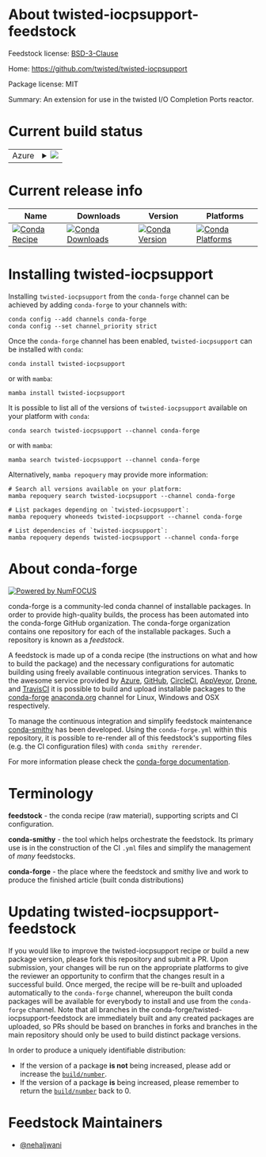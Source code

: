 About twisted-iocpsupport-feedstock
===================================

Feedstock license: [BSD-3-Clause](https://github.com/conda-forge/twisted-iocpsupport-feedstock/blob/main/LICENSE.txt)

Home: https://github.com/twisted/twisted-iocpsupport

Package license: MIT

Summary: An extension for use in the twisted I/O Completion Ports reactor.

Current build status
====================


<table>
    
  <tr>
    <td>Azure</td>
    <td>
      <details>
        <summary>
          <a href="https://dev.azure.com/conda-forge/feedstock-builds/_build/latest?definitionId=12099&branchName=main">
            <img src="https://dev.azure.com/conda-forge/feedstock-builds/_apis/build/status/twisted-iocpsupport-feedstock?branchName=main">
          </a>
        </summary>
        <table>
          <thead><tr><th>Variant</th><th>Status</th></tr></thead>
          <tbody><tr>
              <td>win_64_python3.10.____cpython</td>
              <td>
                <a href="https://dev.azure.com/conda-forge/feedstock-builds/_build/latest?definitionId=12099&branchName=main">
                  <img src="https://dev.azure.com/conda-forge/feedstock-builds/_apis/build/status/twisted-iocpsupport-feedstock?branchName=main&jobName=win&configuration=win%20win_64_python3.10.____cpython" alt="variant">
                </a>
              </td>
            </tr><tr>
              <td>win_64_python3.11.____cpython</td>
              <td>
                <a href="https://dev.azure.com/conda-forge/feedstock-builds/_build/latest?definitionId=12099&branchName=main">
                  <img src="https://dev.azure.com/conda-forge/feedstock-builds/_apis/build/status/twisted-iocpsupport-feedstock?branchName=main&jobName=win&configuration=win%20win_64_python3.11.____cpython" alt="variant">
                </a>
              </td>
            </tr><tr>
              <td>win_64_python3.12.____cpython</td>
              <td>
                <a href="https://dev.azure.com/conda-forge/feedstock-builds/_build/latest?definitionId=12099&branchName=main">
                  <img src="https://dev.azure.com/conda-forge/feedstock-builds/_apis/build/status/twisted-iocpsupport-feedstock?branchName=main&jobName=win&configuration=win%20win_64_python3.12.____cpython" alt="variant">
                </a>
              </td>
            </tr><tr>
              <td>win_64_python3.13.____cp313</td>
              <td>
                <a href="https://dev.azure.com/conda-forge/feedstock-builds/_build/latest?definitionId=12099&branchName=main">
                  <img src="https://dev.azure.com/conda-forge/feedstock-builds/_apis/build/status/twisted-iocpsupport-feedstock?branchName=main&jobName=win&configuration=win%20win_64_python3.13.____cp313" alt="variant">
                </a>
              </td>
            </tr><tr>
              <td>win_64_python3.14.____cp314</td>
              <td>
                <a href="https://dev.azure.com/conda-forge/feedstock-builds/_build/latest?definitionId=12099&branchName=main">
                  <img src="https://dev.azure.com/conda-forge/feedstock-builds/_apis/build/status/twisted-iocpsupport-feedstock?branchName=main&jobName=win&configuration=win%20win_64_python3.14.____cp314" alt="variant">
                </a>
              </td>
            </tr>
          </tbody>
        </table>
      </details>
    </td>
  </tr>
</table>

Current release info
====================

| Name | Downloads | Version | Platforms |
| --- | --- | --- | --- |
| [![Conda Recipe](https://img.shields.io/badge/recipe-twisted--iocpsupport-green.svg)](https://anaconda.org/conda-forge/twisted-iocpsupport) | [![Conda Downloads](https://img.shields.io/conda/dn/conda-forge/twisted-iocpsupport.svg)](https://anaconda.org/conda-forge/twisted-iocpsupport) | [![Conda Version](https://img.shields.io/conda/vn/conda-forge/twisted-iocpsupport.svg)](https://anaconda.org/conda-forge/twisted-iocpsupport) | [![Conda Platforms](https://img.shields.io/conda/pn/conda-forge/twisted-iocpsupport.svg)](https://anaconda.org/conda-forge/twisted-iocpsupport) |

Installing twisted-iocpsupport
==============================

Installing `twisted-iocpsupport` from the `conda-forge` channel can be achieved by adding `conda-forge` to your channels with:

```
conda config --add channels conda-forge
conda config --set channel_priority strict
```

Once the `conda-forge` channel has been enabled, `twisted-iocpsupport` can be installed with `conda`:

```
conda install twisted-iocpsupport
```

or with `mamba`:

```
mamba install twisted-iocpsupport
```

It is possible to list all of the versions of `twisted-iocpsupport` available on your platform with `conda`:

```
conda search twisted-iocpsupport --channel conda-forge
```

or with `mamba`:

```
mamba search twisted-iocpsupport --channel conda-forge
```

Alternatively, `mamba repoquery` may provide more information:

```
# Search all versions available on your platform:
mamba repoquery search twisted-iocpsupport --channel conda-forge

# List packages depending on `twisted-iocpsupport`:
mamba repoquery whoneeds twisted-iocpsupport --channel conda-forge

# List dependencies of `twisted-iocpsupport`:
mamba repoquery depends twisted-iocpsupport --channel conda-forge
```


About conda-forge
=================

[![Powered by
NumFOCUS](https://img.shields.io/badge/powered%20by-NumFOCUS-orange.svg?style=flat&colorA=E1523D&colorB=007D8A)](https://numfocus.org)

conda-forge is a community-led conda channel of installable packages.
In order to provide high-quality builds, the process has been automated into the
conda-forge GitHub organization. The conda-forge organization contains one repository
for each of the installable packages. Such a repository is known as a *feedstock*.

A feedstock is made up of a conda recipe (the instructions on what and how to build
the package) and the necessary configurations for automatic building using freely
available continuous integration services. Thanks to the awesome service provided by
[Azure](https://azure.microsoft.com/en-us/services/devops/), [GitHub](https://github.com/),
[CircleCI](https://circleci.com/), [AppVeyor](https://www.appveyor.com/),
[Drone](https://cloud.drone.io/welcome), and [TravisCI](https://travis-ci.com/)
it is possible to build and upload installable packages to the
[conda-forge](https://anaconda.org/conda-forge) [anaconda.org](https://anaconda.org/)
channel for Linux, Windows and OSX respectively.

To manage the continuous integration and simplify feedstock maintenance
[conda-smithy](https://github.com/conda-forge/conda-smithy) has been developed.
Using the ``conda-forge.yml`` within this repository, it is possible to re-render all of
this feedstock's supporting files (e.g. the CI configuration files) with ``conda smithy rerender``.

For more information please check the [conda-forge documentation](https://conda-forge.org/docs/).

Terminology
===========

**feedstock** - the conda recipe (raw material), supporting scripts and CI configuration.

**conda-smithy** - the tool which helps orchestrate the feedstock.
                   Its primary use is in the construction of the CI ``.yml`` files
                   and simplify the management of *many* feedstocks.

**conda-forge** - the place where the feedstock and smithy live and work to
                  produce the finished article (built conda distributions)


Updating twisted-iocpsupport-feedstock
======================================

If you would like to improve the twisted-iocpsupport recipe or build a new
package version, please fork this repository and submit a PR. Upon submission,
your changes will be run on the appropriate platforms to give the reviewer an
opportunity to confirm that the changes result in a successful build. Once
merged, the recipe will be re-built and uploaded automatically to the
`conda-forge` channel, whereupon the built conda packages will be available for
everybody to install and use from the `conda-forge` channel.
Note that all branches in the conda-forge/twisted-iocpsupport-feedstock are
immediately built and any created packages are uploaded, so PRs should be based
on branches in forks and branches in the main repository should only be used to
build distinct package versions.

In order to produce a uniquely identifiable distribution:
 * If the version of a package **is not** being increased, please add or increase
   the [``build/number``](https://docs.conda.io/projects/conda-build/en/latest/resources/define-metadata.html#build-number-and-string).
 * If the version of a package **is** being increased, please remember to return
   the [``build/number``](https://docs.conda.io/projects/conda-build/en/latest/resources/define-metadata.html#build-number-and-string)
   back to 0.

Feedstock Maintainers
=====================

* [@nehaljwani](https://github.com/nehaljwani/)

